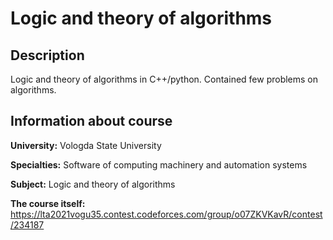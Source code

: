 # Logic and theory of algorithms

## Description
Logic and theory of algorithms in C++/python.
Contained few problems on algorithms.

## Information about course
**University:** Vologda State University

**Specialties:** Software of computing machinery and automation systems

**Subject:** Logic and theory of algorithms

**The course itself:** https://lta2021vogu35.contest.codeforces.com/group/o07ZKVKavR/contest/234187

